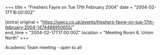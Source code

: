 +++
title = "Freshers Fayre on Tue 17th February 2004"
date = "2004-02-17T16:00:00Z"

[extra]
original = "https://uwcs.co.uk/events/freshers-fayre-on-tue-17th-february-2004-1474488950655/"    
end_time = "2004-02-17T17:00:00Z"
location = "Meeting Room 6, Union North"
+++

Academic Team meeting - open to all

